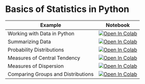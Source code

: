 
#  Basics of Statistics in Python

| Example  | Notebook  |
|---|---|
| Working with Data in Python  | [![Open In Colab](https://colab.research.google.com/assets/colab-badge.svg)](https://colab.research.google.com/github/Dr-AlaaKhamis/ISE518/blob/main/2_Statistics/Intro_Stats_RM_Section_1.ipynb)  |
| Summarizing Data  | [![Open In Colab](https://colab.research.google.com/assets/colab-badge.svg)](https://colab.research.google.com/github/Dr-AlaaKhamis/ISE518/blob/main/2_Statistics/Intro_Stats_RM_Section_2.ipynb)  |
| Probability Distributions  | [![Open In Colab](https://colab.research.google.com/assets/colab-badge.svg)](https://colab.research.google.com/github/Dr-AlaaKhamis/ISE518/blob/main/2_Statistics/Intro_Stats_RM_Section_3.ipynb)  |
| Measures of Central Tendency  | [![Open In Colab](https://colab.research.google.com/assets/colab-badge.svg)](https://colab.research.google.com/github/Dr-AlaaKhamis/ISE518/blob/main/2_Statistics/Intro_Stats_RM_Section_4.ipynb)  |
| Measures of Dispersion  | [![Open In Colab](https://colab.research.google.com/assets/colab-badge.svg)](https://colab.research.google.com/github/Dr-AlaaKhamis/ISE518/blob/main/2_Statistics/Intro_Stats_RM_Section_5.ipynb)  |
| Comparing Groups and Distributions  | [![Open In Colab](https://colab.research.google.com/assets/colab-badge.svg)](https://colab.research.google.com/github/Dr-AlaaKhamis/ISE518/blob/main/2_Statistics/Intro_Stats_RM_Section_6.ipynb)  |



